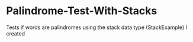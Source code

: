 # Palindrome-Test-With-Stacks
Tests if words are palindromes using the stack data type (StackExample) I created
